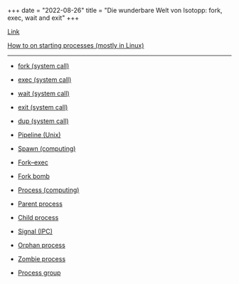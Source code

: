+++
date = "2022-08-26"
title = "Die wunderbare Welt von Isotopp: fork, exec, wait and exit"
+++

[Link](https://blog.koehntopp.info/2020/12/28/fork-exec-wait-and-exit.html)

[How to on starting processes (mostly in Linux)](https://iximiuz.com/en/posts/how-to-on-processes/)

---

* [fork (system call)](https://en.wikipedia.org/wiki/Fork_(system_call))

* [exec (system call)](https://en.wikipedia.org/wiki/Exec_(system_call))

* [wait (system call)](https://en.wikipedia.org/wiki/Wait_(system_call))

* [exit (system call)](https://en.wikipedia.org/wiki/Exit_(system_call))

* [dup (system call)](https://en.wikipedia.org/wiki/Dup_(system_call))

* [Pipeline (Unix)](https://en.wikipedia.org/wiki/Pipeline_(Unix))

* [Spawn (computing)](https://en.wikipedia.org/wiki/Spawn_(computing))

* [Fork–exec](https://en.wikipedia.org/wiki/Fork%E2%80%93exec)

* [Fork bomb](https://en.wikipedia.org/wiki/Fork_bomb)

* [Process (computing)](https://en.wikipedia.org/wiki/Process_(computing))

* [Parent process](https://en.wikipedia.org/wiki/Parent_process)

* [Child process](https://en.wikipedia.org/wiki/Child_process)

* [Signal (IPC)](https://en.wikipedia.org/wiki/Signal_(IPC))

* [Orphan process](https://en.wikipedia.org/wiki/Orphan_process)

* [Zombie process](https://en.wikipedia.org/wiki/Zombie_process)

* [Process group](https://en.wikipedia.org/wiki/Process_group)
